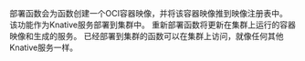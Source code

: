 <!-- Snippet used in the following topics:
- /docs/getting-started/build-run-deploy-func.md
- /docs/functions/deploying-functions.md
-->
部署函数会为函数创建一个OCI容器映像，并将该容器映像推到映像注册表中。
该功能作为Knative服务部署到集群中。
重新部署函数将更新在集群上运行的容器映像和生成的服务。
已经部署到集群的函数可以在集群上访问，就像任何其他Knative服务一样。